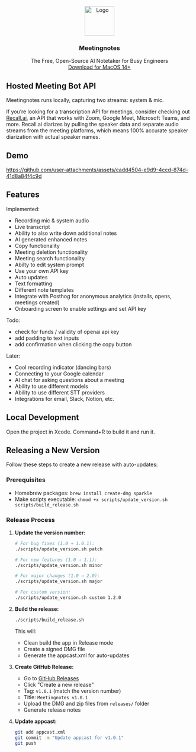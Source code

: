 <div align="center">
  <!-- REMOVE THIS IF YOU DON'T HAVE A LOGO -->
    <img src="https://github.com/user-attachments/assets/309577e8-94db-431f-b8df-a53a763b4c87" alt="Logo" width="80" height="80">

<h3 align="center">Meetingnotes</h3>

  <p align="center">
    The Free, Open-Source AI Notetaker for Busy Engineers
    <br />
     <a href="https://github.com/owengretzinger/meetingnotes/releases/latest/download/Meetingnotes.dmg">Download for MacOS 14+</a>
  </p>
</div>

## Hosted Meeting Bot API

Meetingnotes runs locally, capturing two streams: system & mic.

If you’re looking for a transcription API for meetings, consider checking out [Recall.ai](
https://www.recall.ai?utm_source=github&utm_medium=sponsorship&utm_campaign=owengretzinger+meetingnotes), an API that works with Zoom, Google Meet, Microsoft Teams, and more. Recall.ai diarizes by pulling the speaker data and separate audio streams from the meeting platforms, which means 100% accurate speaker diarization with actual speaker names.

## Demo

https://github.com/user-attachments/assets/cadd4504-e9d9-4ccd-874d-41d8a84f4c9d

<!--
## Table of Contents

<details>
  <summary>Table of Contents</summary>
  <ol>
    <li>
      <a href="#about-the-project">About The Project</a>
      <ul>
        <li><a href="#key-features">Key Features</a></li>
      </ul>
    </li>
    <li><a href="#architecture">Architecture</a></li>
    <li>
      <a href="#getting-started">Getting Started</a>
      <ul>
        <li><a href="#prerequisites">Prerequisites</a></li>
        <li><a href="#installation">Installation</a></li>
      </ul>
    </li>
    <li><a href="#acknowledgments">Acknowledgments</a></li>
  </ol>
</details>

## About The Project

Brief description of the project.

### Key Features

- **Feature 1:** ...
- **Feature 2:** ...
- ...

## Architecture

![Architecture Diagram](https://github.com/user-attachments/assets/75adc7aa-7719-4c4f-a9bb-3ba847e12e9f)

(Insert the different technologies used in the project here — could split this into frontend, backend, etc)

(Don't explain what well-known technologies like React are)

## Getting Started

### Prerequisites

- Requirement 1
- Requirement 2
  ```sh
  installation command (if applicable)
  ```

### Installation

Instructions for cloning the repo, installing packages, configuring environment variables, etc:

1. Step 1
   ```sh
   command
   ```
2. Step 2
   ```sh
   command
   ```
3. ...

## Acknowledgments

- This README was created using [gitreadme.dev](https://gitreadme.dev) — an AI tool that looks at your entire codebase to instantly generate high-quality README files.
- (Only include unique things that you are sure should be specifically acknowledged. Don't include libraries or tools like React, Next.js, etc. Don't include services like Vercel, OpenAI, Google Cloud, JetBrains, etc. Stay on the safe side since more can be added later. Do not hallucinate.)

-->

## Features

Implemented:

- Recording mic & system audio
- Live transcript
- Ability to also write down additional notes
- AI generated enhanced notes
- Copy functionality
- Meeting deletion functionality
- Meeting search functionality
- Abilty to edit system prompt
- Use your own API key
- Auto updates
- Text formatting
- Different note templates
- Integrate with Posthog for anonymous analytics (installs, opens, meetings created)
- Onboarding screen to enable settings and set API key

Todo:

- check for funds / validity of openai api key
- add padding to text inputs
- add confirmation when clicking the copy button

Later:

- Cool recording indicator (dancing bars)
- Connecting to your Google calendar
- AI chat for asking questions about a meeting
- Ability to use different models
- Ability to use different STT providers
- Integrations for email, Slack, Notion, etc.

## Local Development

Open the project in Xcode. Command+R to build it and run it.

## Releasing a New Version

Follow these steps to create a new release with auto-updates:

### Prerequisites

- Homebrew packages: `brew install create-dmg sparkle`
- Make scripts executable: `chmod +x scripts/update_version.sh scripts/build_release.sh`

### Release Process

1. **Update the version number:**

   ```bash
   # For bug fixes (1.0 → 1.0.1):
   ./scripts/update_version.sh patch

   # For new features (1.0 → 1.1):
   ./scripts/update_version.sh minor

   # For major changes (1.0 → 2.0):
   ./scripts/update_version.sh major

   # For custom version:
   ./scripts/update_version.sh custom 1.2.0
   ```

2. **Build the release:**

   ```bash
   ./scripts/build_release.sh
   ```

   This will:

   - Clean build the app in Release mode
   - Create a signed DMG file
   - Generate the appcast.xml for auto-updates

3. **Create GitHub Release:**

   - Go to [GitHub Releases](https://github.com/owengretzinger/meetingnotes/releases)
   - Click "Create a new release"
   - Tag: `v1.0.1` (match the version number)
   - Title: `Meetingnotes v1.0.1`
   - Upload the DMG and zip files from `releases/` folder
   - Generate release notes

4. **Update appcast:**

   ```bash
   git add appcast.xml
   git commit -m "Update appcast for v1.0.1"
   git push
   ```
